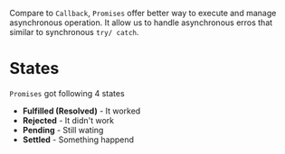 Compare to `Callback`, `Promises` offer better way to execute and manage asynchronous operation. It allow us to handle asynchronous erros that similar to synchronous `try/ catch`.

# States
`Promises` got following 4 states
* **Fulfilled (Resolved)** - It worked
* **Rejected** - It didn't work
* **Pending** - Still wating
* **Settled** - Something happend
